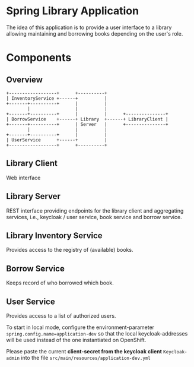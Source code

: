 # Spring Library Application
The idea of this application is to provide a user interface to a library
allowing maintaining and borrowing books depending on the user's role.

# Components
## Overview
    +------------------+      +----------+
    | InventoryService +------+          |
    +-------+----------+      |          |
            |                 |          |
    +-------+----------+      |          |      +---------------+
    | BorrowService    +------+ Library  +------+ LibraryClient |
    +-------+----------+      | Server   |      +---------------+
            |                 |          |
    +-------+----------+      |          |
    | UserService      +------+          |
    +------------------+      +----------+

## Library Client
Web interface

## Library Server
REST interface providing endpoints for the library client and aggregating
services, i.e., keycloak / user service, book service and borrow service.

## Library Inventory Service
Provides access to the registry of (available) books.

## Borrow Service
Keeps record of who borrowed which book.

## User Service
Provides access to a list of authorized users.

To start in local mode, configure the environment-parameter `spring.config.name=application-dev` so that the local
keycloak-addresses will be used instead of the one instantiated on OpenShift.

Please paste the current **client-secret from the keycloak client** `Keycloak-admin` 
into the file `src/main/resources/application-dev.yml`